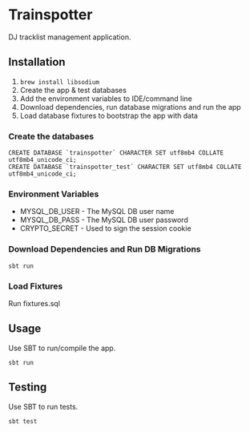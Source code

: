 # Trainspotter
DJ tracklist management application. 


## Installation
1. `brew install libsodium`
2. Create the app & test databases
3. Add the environment variables to IDE/command line
4. Download dependencies, run database migrations and run the app
5. Load database fixtures to bootstrap the app with data

### Create the databases

    CREATE DATABASE `trainspotter` CHARACTER SET utf8mb4 COLLATE utf8mb4_unicode_ci;
    CREATE DATABASE `trainspotter_test` CHARACTER SET utf8mb4 COLLATE utf8mb4_unicode_ci;

### Environment Variables
+ MYSQL_DB_USER - The MySQL DB user name
+ MYSQL_DB_PASS - The MySQL DB user password
+ CRYPTO_SECRET - Used to sign the session cookie


### Download Dependencies and Run DB Migrations
  
    sbt run

### Load Fixtures
Run fixtures.sql


## Usage
Use SBT to run/compile the app.

    sbt run


## Testing
Use SBT to run tests.

    sbt test
